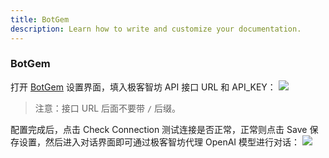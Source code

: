 ```yaml
---
title: BotGem
description: Learn how to write and customize your documentation.
---
```



<div class="text-base leading-7 text-gray-700  dark:text-gray-400">
    <h3 id="botgem" class="text-xl font-bold tracking-tight text-gray-900 dark:text-white"> BotGem </h3>
    <p class="mt-6"> 打开 <a target="_blank" class="underline hover:text-gray-500" href="https://botgem.com/">BotGem</a> 
        设置界面，填入极客智坊 API 接口 URL 和 API_KEY： 
        <img class="mt-2" src="https://cdn.geekai.co/storage/2024/09/21/image-20240921175523529.png">
    </p>
    <blockquote class="mt-3 text-sm"> 注意：接口 URL 后面不要带 <code>/</code> 后缀。 </blockquote>
    <p class="mt-3"> 
        配置完成后，点击 Check Connection 测试连接是否正常，正常则点击 Save 保存设置，然后进入对话界面即可通过极客智坊代理 OpenAI 模型进行对话： 
        <img class="mt-2" src="https://cdn.geekai.co/storage/2024/09/21/image-20240921173716885.png">
    </p>
</div>


